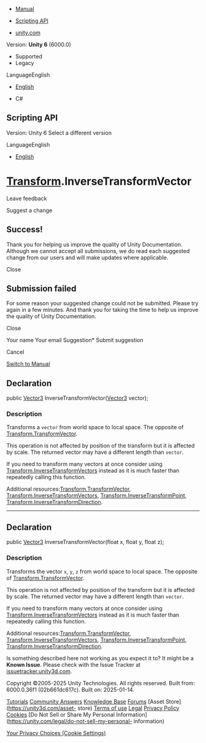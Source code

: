 [ ]()

  * [Manual](../Manual/index.html)
  * [Scripting API](../ScriptReference/index.html)

  * [unity.com](https://unity.com/)

Version: **Unity 6** (6000.0)

  * Supported
  * Legacy

LanguageEnglish

  * [English]()

  * C#

[ ](https://docs.unity3d.com)

## Scripting API

Version: Unity 6 Select a different version

LanguageEnglish

  * [English]()

#  [Transform](Transform.html).InverseTransformVector

Leave feedback

Suggest a change

## Success!

Thank you for helping us improve the quality of Unity Documentation. Although
we cannot accept all submissions, we do read each suggested change from our
users and will make updates where applicable.

Close

## Submission failed

For some reason your suggested change could not be submitted. Please <a>try
again</a> in a few minutes. And thank you for taking the time to help us
improve the quality of Unity Documentation.

Close

Your name Your email Suggestion* Submit suggestion

Cancel

[Switch to Manual](../Manual/class-Transform.html "Go to Transform Component
in the Manual")

## Declaration

public [Vector3](Vector3.html) InverseTransformVector([Vector3](Vector3.html)
vector);

### Description

Transforms a `vector` from world space to local space. The opposite of
[Transform.TransformVector](Transform.TransformVector.html).

This operation is not affected by position of the transform but it is affected
by scale. The returned vector may have a different length than `vector`.  
  
If you need to transform many vectors at once consider using
[Transform.InverseTransformVectors](Transform.InverseTransformVectors.html)
instead as it is much faster than repeatedly calling this function.  
  
Additional
resources:[Transform.TransformVector](Transform.TransformVector.html),
[Transform.InverseTransformVectors](Transform.InverseTransformVectors.html),
[Transform.InverseTransformPoint](Transform.InverseTransformPoint.html),
[Transform.InverseTransformDirection](Transform.InverseTransformDirection.html).

* * *

## Declaration

public [Vector3](Vector3.html) InverseTransformVector(float x, float y, float
z);

### Description

Transforms the vector `x`, `y`, `z` from world space to local space. The
opposite of [Transform.TransformVector](Transform.TransformVector.html).

This operation is not affected by position of the transform but it is affected
by scale. The returned vector may have a different length than `vector`.  
  
If you need to transform many vectors at once consider using
[Transform.InverseTransformVectors](Transform.InverseTransformVectors.html)
instead as it is much faster than repeatedly calling this function.  
  
Additional
resources:[Transform.TransformVector](Transform.TransformVector.html),
[Transform.InverseTransformVectors](Transform.InverseTransformVectors.html),
[Transform.InverseTransformPoint](Transform.InverseTransformPoint.html),
[Transform.InverseTransformDirection](Transform.InverseTransformDirection.html).

Is something described here not working as you expect it to? It might be a
**Known Issue**. Please check with the Issue Tracker at
[issuetracker.unity3d.com](https://issuetracker.unity3d.com).

Copyright ©2005-2025 Unity Technologies. All rights reserved. Built from:
6000.0.36f1 (02b661dc617c). Built on: 2025-01-14.

[Tutorials](https://unity3d.com/learn) [Community
Answers](https://answers.unity3d.com) [Knowledge
Base](https://support.unity3d.com/hc/en-us)
[Forums](https://forum.unity3d.com) [Asset Store](https://unity3d.com/asset-
store) [Terms of use](https://docs.unity3d.com/Manual/TermsOfUse.html)
[Legal](https://unity.com/legal) [Privacy
Policy](https://unity.com/legal/privacy-policy)
[Cookies](https://unity.com/legal/cookie-policy) [Do Not Sell or Share My
Personal Information](https://unity.com/legal/do-not-sell-my-personal-
information)

[Your Privacy Choices (Cookie Settings)](javascript:void\(0\);)

